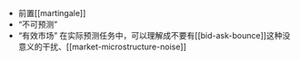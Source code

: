 - 前置[[martingale]]
- “不可预测”
- “有效市场”
  在实际预测任务中，可以理解成不要有[[bid-ask-bounce]]这种没意义的干扰、[[market-microstructure-noise]]